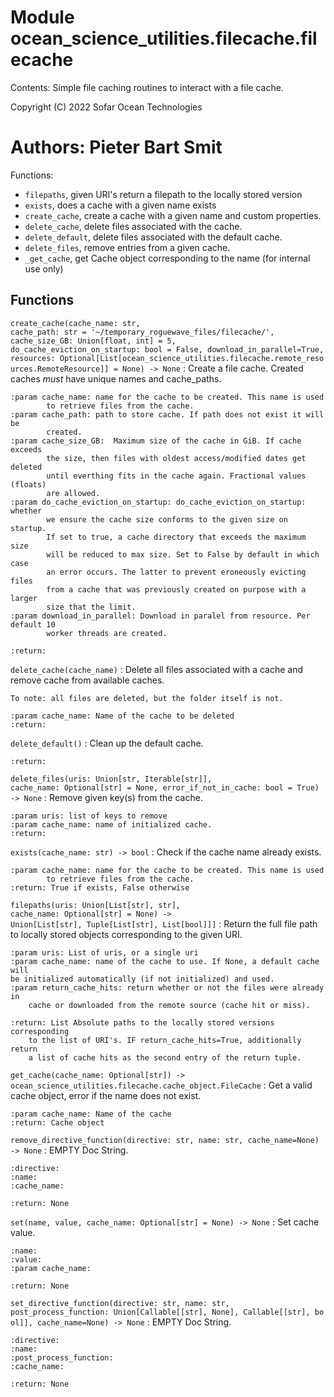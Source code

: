 Module ocean_science_utilities.filecache.filecache
==================================================
Contents: Simple file caching routines to interact with a file cache.

Copyright (C) 2022
Sofar Ocean Technologies

Authors: Pieter Bart Smit
======================

Functions:
- `filepaths`, given URI's return a filepath to the locally stored
   version
- `exists`, does a cache with a given name exists
- `create_cache`, create a cache with a given name and custom properties.
- `delete_cache`, delete files associated with the cache.
- `delete_default`, delete files associated with the default cache.
- `delete_files`, remove entries from a given cache.
- `_get_cache`, get Cache object corresponding to the name (for internal use
   only)

Functions
---------


`create_cache(cache_name: str, cache_path: str = '~/temporary_roguewave_files/filecache/', cache_size_GB: Union[float, int] = 5, do_cache_eviction_on_startup: bool = False, download_in_parallel=True, resources: Optional[List[ocean_science_utilities.filecache.remote_resources.RemoteResource]] = None) ‑> None`
:   Create a file cache. Created caches *must* have unique names and cache_paths.

    :param cache_name: name for the cache to be created. This name is used
            to retrieve files from the cache.
    :param cache_path: path to store cache. If path does not exist it will be
            created.
    :param cache_size_GB:  Maximum size of the cache in GiB. If cache exceeds
            the size, then files with oldest access/modified dates get deleted
            until everthing fits in the cache again. Fractional values (floats)
            are allowed.
    :param do_cache_eviction_on_startup: do_cache_eviction_on_startup: whether
            we ensure the cache size conforms to the given size on startup.
            If set to true, a cache directory that exceeds the maximum size
            will be reduced to max size. Set to False by default in which case
            an error occurs. The latter to prevent eroneously evicting files
            from a cache that was previously created on purpose with a larger
            size that the limit.
    :param download_in_parallel: Download in paralel from resource. Per default 10
            worker threads are created.

    :return:


`delete_cache(cache_name)`
:   Delete all files associated with a cache and remove cache from available caches.

    To note: all files are deleted, but the folder itself is not.

    :param cache_name: Name of the cache to be deleted
    :return:


`delete_default()`
:   Clean up the default cache.

    :return:


`delete_files(uris: Union[str, Iterable[str]], cache_name: Optional[str] = None, error_if_not_in_cache: bool = True) ‑> None`
:   Remove given key(s) from the cache.

    :param uris: list of keys to remove
    :param cache_name: name of initialized cache.
    :return:


`exists(cache_name: str) ‑> bool`
:   Check if the cache name already exists.

    :param cache_name: name for the cache to be created. This name is used
            to retrieve files from the cache.
    :return: True if exists, False otherwise


`filepaths(uris: Union[List[str], str], cache_name: Optional[str] = None) ‑> Union[List[str], Tuple[List[str], List[bool]]]`
:   Return the full file path to locally stored objects corresponding to the given URI.

    :param uris: List of uris, or a single uri
    :param cache_name: name of the cache to use. If None, a default cache will
    be initialized automatically (if not initialized) and used.
    :param return_cache_hits: return whether or not the files were already in
        cache or downloaded from the remote source (cache hit or miss).

    :return: List Absolute paths to the locally stored versions corresponding
        to the list of URI's. IF return_cache_hits=True, additionally return
        a list of cache hits as the second entry of the return tuple.


`get_cache(cache_name: Optional[str]) ‑> ocean_science_utilities.filecache.cache_object.FileCache`
:   Get a valid cache object, error if the name does not exist.

    :param cache_name: Name of the cache
    :return: Cache object


`remove_directive_function(directive: str, name: str, cache_name=None) ‑> None`
:   EMPTY Doc String.

    :directive:
    :name:
    :cache_name:

    :return: None


`set(name, value, cache_name: Optional[str] = None) ‑> None`
:   Set cache value.

    :name:
    :value:
    :param cache_name:

    :return: None


`set_directive_function(directive: str, name: str, post_process_function: Union[Callable[[str], None], Callable[[str], bool]], cache_name=None) ‑> None`
:   EMPTY Doc String.

    :directive:
    :name:
    :post_process_function:
    :cache_name:

    :return: None
